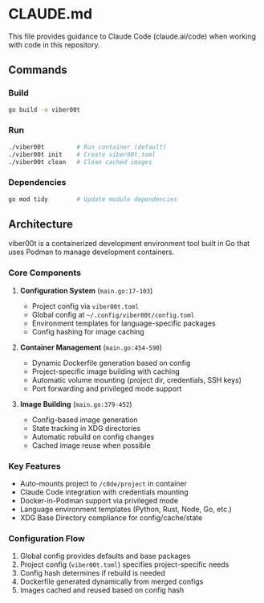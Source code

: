 # CLAUDE.md

This file provides guidance to Claude Code (claude.ai/code) when working with code in this repository.

## Commands

### Build
```bash
go build -o viber00t
```

### Run
```bash
./viber00t         # Run container (default)
./viber00t init    # Create viber00t.toml  
./viber00t clean   # Clean cached images
```

### Dependencies
```bash
go mod tidy        # Update module dependencies
```

## Architecture

viber00t is a containerized development environment tool built in Go that uses Podman to manage development containers. 

### Core Components

1. **Configuration System** (`main.go:17-103`)
   - Project config via `viber00t.toml` 
   - Global config at `~/.config/viber00t/config.toml`
   - Environment templates for language-specific packages
   - Config hashing for image caching

2. **Container Management** (`main.go:454-590`)
   - Dynamic Dockerfile generation based on config
   - Project-specific image building with caching
   - Automatic volume mounting (project dir, credentials, SSH keys)
   - Port forwarding and privileged mode support

3. **Image Building** (`main.go:379-452`)
   - Config-based image generation
   - State tracking in XDG directories
   - Automatic rebuild on config changes
   - Cached image reuse when possible

### Key Features

- Auto-mounts project to `/c0de/project` in container
- Claude Code integration with credentials mounting
- Docker-in-Podman support via privileged mode
- Language environment templates (Python, Rust, Node, Go, etc.)
- XDG Base Directory compliance for config/cache/state

### Configuration Flow

1. Global config provides defaults and base packages
2. Project config (`viber00t.toml`) specifies project-specific needs
3. Config hash determines if rebuild is needed
4. Dockerfile generated dynamically from merged configs
5. Images cached and reused based on config hash